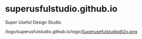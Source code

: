 # superusfulstudio.github.io
Super Useful Design Studio

/logo/superusfulstudio.github.io/logo/Superusefulstudio@2x.png
